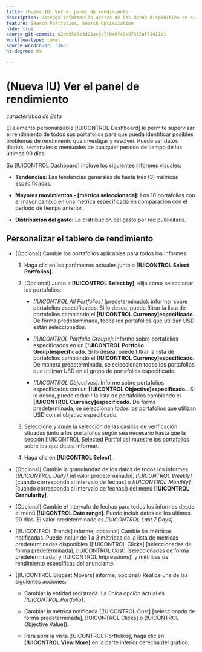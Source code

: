 ```yaml
---
title: (Nueva IU) Ver el panel de rendimiento
description: Obtenga información acerca de los datos disponibles en su panel de rendimiento.
feature: Search Portfolios, Search Optimization
hide: true
source-git-commit: 62de95d7e3d21ae6c7f0a6f40e97352af71411e1
workflow-type: tm+mt
source-wordcount: '365'
ht-degree: 0%

---
```


# (Nueva IU) Ver el panel de rendimiento

*característica de Beta*

<!-- See wiki pageId=3404513731 for more things that may be added -->

El elemento personalizable [!UICONTROL Dashboard] le permite supervisar el rendimiento de todos sus portafolios <!-- May later include other entity-level data --> para que pueda identificar posibles problemas de rendimiento que investigar y resolver. Puede ver datos diarios, semanales o mensuales de cualquier período de tiempo de los últimos 90 días.

Su [!UICONTROL Dashboard] incluye los siguientes informes visuales:

* **Tendencias:** Las tendencias generales de hasta tres (3) métricas especificadas.

* **Mayores movimientos - \[métrica seleccionada\]:** Los 10 portafolios con el mayor cambio en una métrica especificada en comparación con el período de tiempo anterior.

* **Distribución del gasto:** La distribución del gasto por red publicitaria.

## Personalizar el tablero de rendimiento

* (Opcional) Cambie los portafolios aplicables para todos los informes:

   1. Haga clic en los parámetros actuales junto a **[!UICONTROL Select Portfolios]**.

   1. (Opcional) Junto a **[!UICONTROL Select by]**, elija cómo seleccionar los portafolios:

      * *[!UICONTROL All Portfolios]* (predeterminado): informar sobre portafolios especificados. Si lo desea, puede filtrar la lista de portafolios cambiando el **[!UICONTROL Currency]especificado.** De forma predeterminada, todos los portafolios que utilizan USD están seleccionados.

      * *[!UICONTROL Portfolio Groups]:* Informe sobre portafolios especificados en un **[!UICONTROL Portfolio Group]especificado.** Si lo desea, puede filtrar la lista de portafolios cambiando el **[!UICONTROL Currency]especificado.** De manera predeterminada, se seleccionan todos los portafolios que utilizan USD en el grupo de portafolios especificado.

      * *[!UICONTROL Objectives]:* Informe sobre portafolios especificados con un **[!UICONTROL Objective]especificado.**. Si lo desea, puede reducir la lista de portafolios cambiando el **[!UICONTROL Currency]especificado.** De forma predeterminada, se seleccionan todos los portafolios que utilizan USD con el objetivo especificado.

   1. Seleccione y anule la selección de las casillas de verificación situadas junto a los portafolios según sea necesario hasta que la sección [!UICONTROL Selected Portfolios] muestre los portafolios sobre los que desea informar.

   1. Haga clic en **[!UICONTROL Select]**.

* (Opcional) Cambie la granularidad de los datos de todos los informes (*[!UICONTROL Daily]* \[el valor predeterminado\], *[!UICONTROL Weekly]* \[cuando corresponda al intervalo de fechas\] o *[!UICONTROL Monthly]* \[cuando corresponda al intervalo de fechas\]) del menú **[!UICONTROL Granularity]**.

* (Opcional) Cambie el intervalo de fechas para todos los informes desde el menú **[!UICONTROL Date range]**. Puede incluir datos de los últimos 90 días. El valor predeterminado es *[!UICONTROL Last 7 Days]*.

* ([!UICONTROL Trends] informe; opcional) Cambie las métricas notificadas. Puede incluir de 1 a 3 métricas de la lista de métricas predeterminadas disponibles ([!UICONTROL Clicks] \[seleccionadas de forma predeterminada\], [!UICONTROL Cost] \[seleccionadas de forma predeterminada\] y [!UICONTROL Impressions]) y métricas de rendimiento específicas del anunciante.

* ([!UICONTROL Biggest Movers] informe; opcional) Realice una de las siguientes acciones:

   * Cambiar la entidad registrada. La única opción actual es *[!UICONTROL Portfolio]*.

   * Cambiar la métrica notificada ([!UICONTROL Cost] \[seleccionada de forma predeterminada\], [!UICONTROL Clicks] o [!UICONTROL Objective Value]).

   * Para abrir la vista [!UICONTROL Portfolios], haga clic en **[!UICONTROL View More]** en la parte inferior derecha del gráfico. <!-- This currently lists all portfolios, not a filtered view of the portfolios in the report -->

